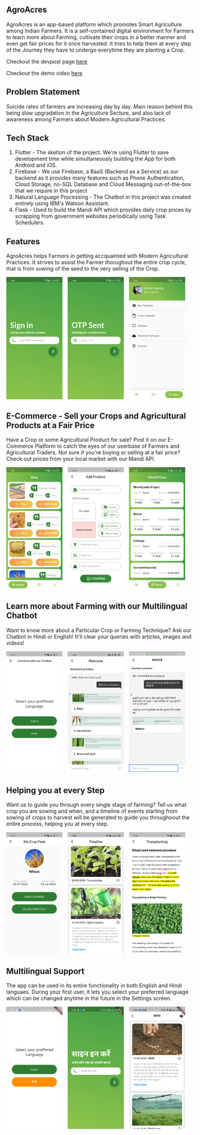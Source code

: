 ## AgroAcres

AgroAcres is an app-based platform which promotes Smart Agriculture among Indian Farmers. It is a self-contained digital environment for Farmers to learn more about Farming, cultivate their crops in a better manner and even get fair prices for it once harvested. It tries to help them at every step of the Journey they have to undergo everytime they are planting a Crop.

<p>Checkout the devpost page <a href='https://devpost.com/software/agroacres-getfrp'>here</a></p>
<p>Checkout the demo video <a href='https://www.youtube.com/watch?v=qyQSTB-0iDI'>here</a></p>

## Problem Statement

Suicide rates of farmers are increasing day by day. Main reason behind this being slow upgradation in the Agriculture Secture, and also
lack of awareness among Farmers about Modern Agricultural Practices.

## Tech Stack

1. Flutter - The skelton of the project. We're using Flutter to save development time while simultaneously building the App for both Android and iOS.
2. Firebase - We use Firebase, a BaaS (Backend as a Service) as our backend as it provides many features such as Phone Authentication, Cloud Storage, no-SQL Database and Cloud Messaging out-of-the-box that we require in this project
3. Natural Language Processing - The Chatbot in this project was created entirely using IBM's Watson Assistant.
4. Flask - Used to build the Mandi API which provides daily crop prices by scrapping from government websites periodically using Task Schedulers.

## Features

AgroAcres helps Farmers in getting accquainted with Modern Agricultural Practices. It strives to assist the Farmer thorughout the entire crop cycle, that is from sowing of the seed to the very selling of the Crop.

<div style="flex-direction: row;">
  <img src="https://github.com/amlannandy/AgroAcres/blob/master/assets/screenshots/login.jpg" width="150px" style="margin-right: 10px;" alt="">
  <img src="https://github.com/amlannandy/AgroAcres/blob/master/assets/screenshots/otp.jpg" width="150px" style="margin-right: 10px;" alt="">
  <img src="https://github.com/amlannandy/AgroAcres/blob/master/assets/screenshots/menu.jpg" width="150px" alt="">
</div>

## E-Commerce - Sell your Crops and Agricultural Products at a Fair Price

Have a Crop or some Agricultural Product for sale? Post it on our E-Commerce Platform to catch the eyes of our userbase of Farmers and Agricultural Traders.
Not sure if you're buying or selling at a fair price? Check out prices from your local market with our Mandi API.

<div style="flex-direction: row;">
  <img src="https://github.com/amlannandy/AgroAcres/blob/master/assets/screenshots/shop.jpg" width="150px" style="margin-right: 10px;" alt="">
  <img src="https://github.com/amlannandy/AgroAcres/blob/master/assets/screenshots/Add.jpg" width="150px" style="margin-right: 10px;" alt="">
  <img src="https://github.com/amlannandy/AgroAcres/blob/master/assets/screenshots/mandi.jpg" width="150px" alt="">
</div>

## Learn more about Farming with our Multilingual Chatbot

Want to know more about a Particular Crop or Farming Technique? Ask our Chatbot in Hindi or English! It'll clear your queries with articles, images and videos!

<div style="flex-direction: row;">
  <img src="https://github.com/amlannandy/AgroAcres/blob/master/assets/screenshots/Language.jpg" width="150px" style="margin-right: 10px;" alt="">
  <img src="https://github.com/amlannandy/AgroAcres/blob/master/assets/screenshots/chatbot.jpg" width="150px" style="margin-right: 10px;" alt="">
  <img src="https://github.com/amlannandy/AgroAcres/blob/master/assets/screenshots/Hindi.jpg" width="150px" alt="">
</div>

## Helping you at every Step

Want us to guide you through every single stage of farming? Tell us what crop you are sowing and when, and a timeline of events starting from sowing of crops to harvest will be generated to guide you throughoout the entire process, helping you at every step.

<div style="flex-direction: row;">
  <img src="https://github.com/amlannandy/AgroAcres/blob/master/assets/screenshots/calender1.jpg" width="150px" style="margin-right: 10px;" alt="">
  <img src="https://github.com/amlannandy/AgroAcres/blob/master/assets/screenshots/calender.jpg" width="150px" style="margin-right: 10px;" alt="">
  <img src="https://github.com/amlannandy/AgroAcres/blob/master/assets/screenshots/Calender2.jpg" width="150px" alt="">
</div>

## Multilingual Support

The app can be used in its entire functionality in both English and Hindi languaes. During your first user, it lets you select your preferred language which can be changed anytime in the future in the Settings screen.

<div style="flex-direction: row;">
  <img src="https://github.com/amlannandy/AgroAcres/blob/master/assets/screenshots/LanguageChoice.jpg" width="150px" style="margin-right: 10px;" alt="">
  <img src="https://github.com/amlannandy/AgroAcres/blob/master/assets/screenshots/HindiLogin.jpg" width="150px" style="margin-right: 10px;" alt="">
  <img src="https://github.com/amlannandy/AgroAcres/blob/master/assets/screenshots/HindiCalender.jpg" width="150px" alt="">
</div>

